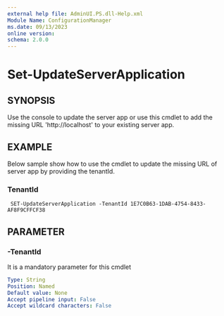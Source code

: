 ```yaml
---
external help file: AdminUI.PS.dll-Help.xml
Module Name: ConfigurationManager
ms.date: 09/13/2023
online version:
schema: 2.0.0
---
```


# Set-UpdateServerApplication

## SYNOPSIS

Use the console to update the server app or use this cmdlet to add the missing URL 'http://localhost' to your existing server app.

## EXAMPLE

Below sample show how to use the cmdlet to update the missing URL of server app by providing the tenantId.

### TenantId
```
 SET-UpdateServerApplication -TenantId 1E7C0B63-1DAB-4754-8433-AF8F9CFFCF38
```

## PARAMETER

### -TenantId

It is a mandatory parameter for this cmdlet

```yaml
Type: String
Position: Named
Default value: None
Accept pipeline input: False
Accept wildcard characters: False
```

<!-- ### CommonParameters -->

<!-- ## INPUTS -->

<!-- ## OUTPUTS -->

<!-- ## NOTES -->

<!-- ## RELATED LINKS -->
